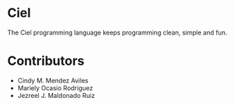 # Ciel
The Ciel programming language keeps programming clean, simple and fun.

# Contributors
* Cindy M. Mendez Aviles
* Mariely Ocasio Rodriguez
* Jezreel J. Maldonado Ruiz
